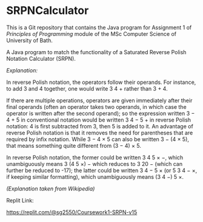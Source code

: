 # SRPNCalculator
This is a Git repository that contains the Java program for Assignment 1 of _Principles of Programming_ module
of the MSc Computer Science of University of Bath.

A Java program to match the functionality of a Saturated Reverse Polish Notation Calculator (SRPN).

_Explanation:_

In reverse Polish notation, the operators follow their operands. For instance, to add 3 and 4 together, one would write 3 4 + rather than 3 + 4. 

If there are multiple operations, operators are given immediately after their final operands (often an operator takes two operands, in which case the operator is written after the second operand); so the expression written 3 − 4 + 5 in conventional notation would be written 3 4 − 5 + in reverse Polish notation: 4 is first subtracted from 3, then 5 is added to it. An advantage of reverse Polish notation is that it removes the need for parentheses that are required by infix notation. While 3 − 4 × 5 can also be written 3 − (4 × 5), that means something quite different from (3 − 4) × 5. 

In reverse Polish notation, the former could be written 3 4 5 × −, which unambiguously means 3 (4 5 ×) − which reduces to 3 20 − (which can further be reduced to -17); the latter could be written 3 4 − 5 × (or 5 3 4 − ×, if keeping similar formatting), which unambiguously means (3 4 −) 5 ×.

_(Explanation taken from Wikipedia)_

Replit Link: 

https://replit.com/@sg2550/Coursework1-SRPN-v15
